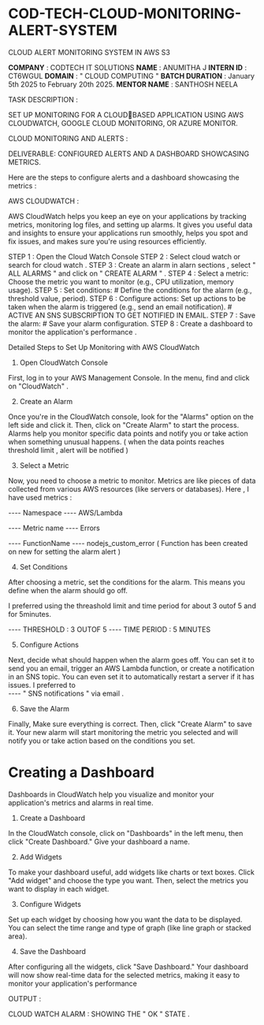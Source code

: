 # COD-TECH-CLOUD-MONITORING-ALERT-SYSTEM
CLOUD ALERT MONITORING SYSTEM IN AWS S3

**COMPANY** : CODTECH IT SOLUTIONS 
**NAME** : ANUMITHA J 
**INTERN ID** : CT6WGUL 
**DOMAIN** : " CLOUD COMPUTING " 
**BATCH DURATION** : January 5th 2025 to February 20th 2025.
**MENTOR NAME** : SANTHOSH NEELA

TASK DESCRIPTION :

SET UP MONITORING FOR A CLOUDBASED APPLICATION USING AWS CLOUDWATCH, GOOGLE CLOUD MONITORING, OR AZURE MONITOR. 

CLOUD MONITORING AND ALERTS :

DELIVERABLE: CONFIGURED ALERTS
AND A DASHBOARD SHOWCASING
METRICS.

Here are the steps to configure alerts and a dashboard showcasing the metrics :

AWS CLOUDWATCH :

AWS CloudWatch helps you keep an eye on your applications by tracking metrics, monitoring log files, and setting up alarms.
It gives you useful data and insights to ensure your applications run smoothly, helps you spot and fix issues, and makes sure you're using resources efficiently.

STEP 1 : Open the Cloud Watch Console 
STEP 2 : Select cloud watch or search for cloud watch .
STEP 3 : Create an alarm in alarn sections , select " ALL ALARMS " and click on " CREATE ALARM " .
STEP 4 : Select a metric: 
         Choose the metric you want to monitor (e.g., CPU utilization, memory usage).
STEP 5 : Set conditions: 
         # Define the conditions for the alarm (e.g., threshold value, period).
STEP 6 : Configure actions: 
          Set up actions to be taken when the alarm is triggered (e.g., send an email notification).
         # ACTIVE AN SNS SUBSCRIPTION TO GET NOTIFIED IN EMAIL. 
STEP 7 : Save the alarm: 
         # Save your alarm configuration.
STEP 8 : Create a dashboard to monitor the application's performance .

Detailed Steps to Set Up Monitoring with AWS CloudWatch

1. Open CloudWatch Console

First, log in to your AWS Management Console. In the menu, find and click on "CloudWatch" .

2. Create an Alarm

Once you're in the CloudWatch console, look for the "Alarms" option on the left side and click it. Then, click on "Create Alarm" to start the process. 
Alarms help you monitor specific data points and notify you or take action when something unusual happens. ( when the data points reaches threshold limit , alert will be notified )

3. Select a Metric

Now, you need to choose a metric to monitor. Metrics are like pieces of data collected from various AWS resources (like servers or databases). 
Here , I have used metrics :

---- Namespace
---- AWS/Lambda

---- Metric name
---- Errors

---- FunctionName
---- nodejs_custom_error ( Function has been created on new for setting the alarm alert )

4. Set Conditions

After choosing a metric, set the conditions for the alarm. This means you define when the alarm should go off.

I preferred using the threashold limit and time period for about 3 outof 5 and for 5minutes.

---- THRESHOLD : 3 OUTOF 5
---- TIME PERIOD : 5 MINUTES 

5. Configure Actions

Next, decide what should happen when the alarm goes off. You can set it to send you an email, trigger an AWS Lambda function, or create a notification in an SNS topic. You can even set it to automatically restart a server if it has issues.
I preferred to  
---- " SNS notifications " via email . 

6. Save the Alarm

Finally,  Make sure everything is correct. Then, click "Create Alarm" to save it. Your new alarm will start monitoring the metric you selected and will notify you or take action based on the conditions you set.

# Creating a Dashboard
Dashboards in CloudWatch help you visualize and monitor your application's metrics and alarms in real time.

1. Create a Dashboard

In the CloudWatch console, click on "Dashboards" in the left menu, then click "Create Dashboard." Give your dashboard a name.

2. Add Widgets

To make your dashboard useful, add widgets like charts or text boxes. Click "Add widget" and choose the type you want. Then, select the metrics you want to display in each widget.

3. Configure Widgets

Set up each widget by choosing how you want the data to be displayed. You can select the time range and type of graph (like line graph or stacked area). 

4. Save the Dashboard

After configuring all the widgets, click "Save Dashboard." Your dashboard will now show real-time data for the selected metrics, making it easy to monitor your application's performance

OUTPUT :

CLOUD WATCH ALARM : SHOWING THE " OK " STATE .




